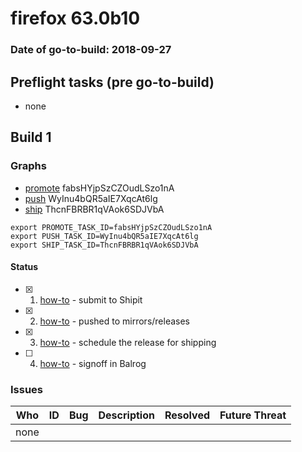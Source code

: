# firefox 63.0b10

### Date of go-to-build: 2018-09-27

## Preflight tasks (pre go-to-build)
- none

## Build 1  

### Graphs
* [promote](https://tools.taskcluster.net/push-inspector/#/fabsHYjpSzCZOudLSzo1nA) fabsHYjpSzCZOudLSzo1nA
* [push](https://tools.taskcluster.net/push-inspector/#/WyInu4bQR5aIE7XqcAt6lg) WyInu4bQR5aIE7XqcAt6lg
* [ship](https://tools.taskcluster.net/push-inspector/#/ThcnFBRBR1qVAok6SDJVbA) ThcnFBRBR1qVAok6SDJVbA
```
export PROMOTE_TASK_ID=fabsHYjpSzCZOudLSzo1nA
export PUSH_TASK_ID=WyInu4bQR5aIE7XqcAt6lg
export SHIP_TASK_ID=ThcnFBRBR1qVAok6SDJVbA
```


#### Status
- [x] 1.  [how-to](https://wiki.mozilla.org/Release:Release_Automation_on_Mercurial:Starting_a_Release#Submit_to_Ship_It)  - submit to Shipit
- [x] 2.  [how-to](https://github.com/mozilla-releng/releasewarrior-2.0/blob/master/docs/release-promotion/desktop/howto.md#push-artifacts-to-releases-directory)  - pushed to mirrors/releases
- [x] 3.  [how-to](https://github.com/mozilla-releng/releasewarrior-2.0/blob/master/docs/release-promotion/desktop/howto.md#ship-the-release)  - schedule the release for shipping
- [ ] 4.  [how-to](https://github.com/mozilla-releng/releasewarrior-2.0/blob/master/docs/release-promotion/desktop/howto.md#obtain-sign-offs-for-changes)  - signoff in Balrog

### Issues
| Who                 | ID               | Bug                                                                 | Description                | Resolved                | Future Threat                |
| ------------------- | ---------------- | ------------------------------------------------------------------- | -------------------------- | ----------------------- | ---------------------------- |
| none | | | | | |

